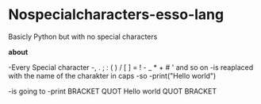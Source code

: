 # Nospecialcharacters-esso-lang
Basicly Python but with no special characters

**about**

-Every Special character
-, . ; : ( ) / [ ] = ! - _ * + # ' and so on
-is reaplaced with the name of the charakter in caps
-so
-print("Hello world") 

-is going to
-print BRACKET QUOT Hello world QUOT BRACKET
